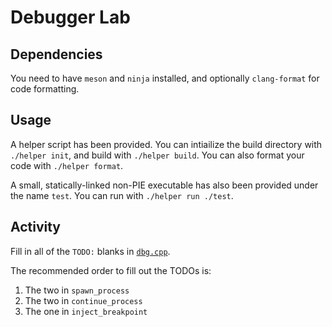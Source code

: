 # Debugger Lab
## Dependencies
You need to have `meson` and `ninja` installed, and optionally `clang-format` for code formatting.

## Usage
A helper script has been provided. You can intiailize the build directory with `./helper init`, and build with `./helper build`. You can also format your code with `./helper format`.

A small, statically-linked non-PIE executable has also been provided under the name `test`. You can run with `./helper run ./test`.

## Activity
Fill in all of the `TODO:` blanks in [`dbg.cpp`](dbg.cpp).

The recommended order to fill out the TODOs is:
1. The two in `spawn_process`
2. The two in `continue_process`
3. The one in `inject_breakpoint`
